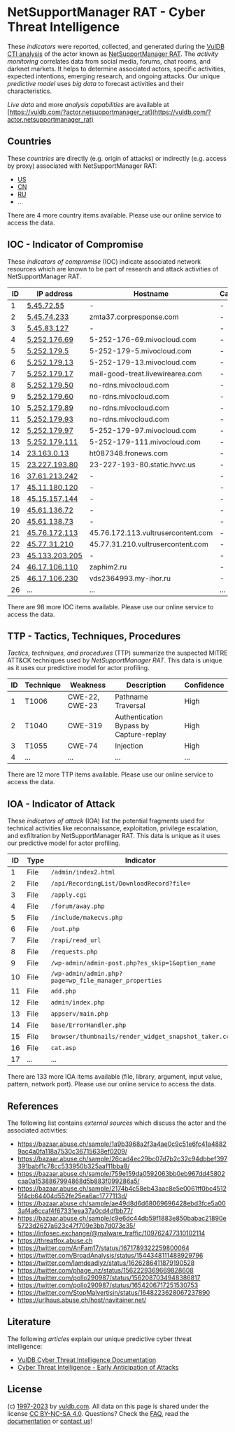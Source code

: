 # NetSupportManager RAT - Cyber Threat Intelligence

These _indicators_ were reported, collected, and generated during the [VulDB CTI analysis](https://vuldb.com/?kb.cti) of the actor known as [NetSupportManager RAT](https://vuldb.com/?actor.netsupportmanager_rat). The _activity monitoring_ correlates data from social media, forums, chat rooms, and darknet markets. It helps to determine associated actors, specific activities, expected intentions, emerging research, and ongoing attacks. Our unique _predictive model_ uses _big data_ to forecast activities and their characteristics.

_Live data_ and more _analysis capabilities_ are available at [https://vuldb.com/?actor.netsupportmanager_rat](https://vuldb.com/?actor.netsupportmanager_rat)

## Countries

These _countries_ are directly (e.g. origin of attacks) or indirectly (e.g. access by proxy) associated with NetSupportManager RAT:

* [US](https://vuldb.com/?country.us)
* [CN](https://vuldb.com/?country.cn)
* [RU](https://vuldb.com/?country.ru)
* ...

There are 4 more country items available. Please use our online service to access the data.

## IOC - Indicator of Compromise

These _indicators of compromise_ (IOC) indicate associated network resources which are known to be part of research and attack activities of NetSupportManager RAT.

ID | IP address | Hostname | Campaign | Confidence
-- | ---------- | -------- | -------- | ----------
1 | [5.45.72.55](https://vuldb.com/?ip.5.45.72.55) | - | - | High
2 | [5.45.74.233](https://vuldb.com/?ip.5.45.74.233) | zmta37.corpresponse.com | - | High
3 | [5.45.83.127](https://vuldb.com/?ip.5.45.83.127) | - | - | High
4 | [5.252.176.69](https://vuldb.com/?ip.5.252.176.69) | 5-252-176-69.mivocloud.com | - | High
5 | [5.252.179.5](https://vuldb.com/?ip.5.252.179.5) | 5-252-179-5.mivocloud.com | - | High
6 | [5.252.179.13](https://vuldb.com/?ip.5.252.179.13) | 5-252-179-13.mivocloud.com | - | High
7 | [5.252.179.17](https://vuldb.com/?ip.5.252.179.17) | mail-good-treat.livewirearea.com | - | High
8 | [5.252.179.50](https://vuldb.com/?ip.5.252.179.50) | no-rdns.mivocloud.com | - | High
9 | [5.252.179.60](https://vuldb.com/?ip.5.252.179.60) | no-rdns.mivocloud.com | - | High
10 | [5.252.179.89](https://vuldb.com/?ip.5.252.179.89) | no-rdns.mivocloud.com | - | High
11 | [5.252.179.93](https://vuldb.com/?ip.5.252.179.93) | no-rdns.mivocloud.com | - | High
12 | [5.252.179.97](https://vuldb.com/?ip.5.252.179.97) | 5-252-179-97.mivocloud.com | - | High
13 | [5.252.179.111](https://vuldb.com/?ip.5.252.179.111) | 5-252-179-111.mivocloud.com | - | High
14 | [23.163.0.13](https://vuldb.com/?ip.23.163.0.13) | ht087348.fronews.com | - | High
15 | [23.227.193.80](https://vuldb.com/?ip.23.227.193.80) | 23-227-193-80.static.hvvc.us | - | High
16 | [37.61.213.242](https://vuldb.com/?ip.37.61.213.242) | - | - | High
17 | [45.11.180.120](https://vuldb.com/?ip.45.11.180.120) | - | - | High
18 | [45.15.157.144](https://vuldb.com/?ip.45.15.157.144) | - | - | High
19 | [45.61.136.72](https://vuldb.com/?ip.45.61.136.72) | - | - | High
20 | [45.61.138.73](https://vuldb.com/?ip.45.61.138.73) | - | - | High
21 | [45.76.172.113](https://vuldb.com/?ip.45.76.172.113) | 45.76.172.113.vultrusercontent.com | - | High
22 | [45.77.31.210](https://vuldb.com/?ip.45.77.31.210) | 45.77.31.210.vultrusercontent.com | - | High
23 | [45.133.203.205](https://vuldb.com/?ip.45.133.203.205) | - | - | High
24 | [46.17.106.110](https://vuldb.com/?ip.46.17.106.110) | zaphim2.ru | - | High
25 | [46.17.106.230](https://vuldb.com/?ip.46.17.106.230) | vds2364993.my-ihor.ru | - | High
26 | ... | ... | ... | ...

There are 98 more IOC items available. Please use our online service to access the data.

## TTP - Tactics, Techniques, Procedures

_Tactics, techniques, and procedures_ (TTP) summarize the suspected MITRE ATT&CK techniques used by _NetSupportManager RAT_. This data is unique as it uses our predictive model for actor profiling.

ID | Technique | Weakness | Description | Confidence
-- | --------- | -------- | ----------- | ----------
1 | T1006 | CWE-22, CWE-23 | Pathname Traversal | High
2 | T1040 | CWE-319 | Authentication Bypass by Capture-replay | High
3 | T1055 | CWE-74 | Injection | High
4 | ... | ... | ... | ...

There are 12 more TTP items available. Please use our online service to access the data.

## IOA - Indicator of Attack

These _indicators of attack_ (IOA) list the potential fragments used for technical activities like reconnaissance, exploitation, privilege escalation, and exfiltration by NetSupportManager RAT. This data is unique as it uses our predictive model for actor profiling.

ID | Type | Indicator | Confidence
-- | ---- | --------- | ----------
1 | File | `/admin/index2.html` | High
2 | File | `/api/RecordingList/DownloadRecord?file=` | High
3 | File | `/apply.cgi` | Medium
4 | File | `/forum/away.php` | High
5 | File | `/include/makecvs.php` | High
6 | File | `/out.php` | Medium
7 | File | `/rapi/read_url` | High
8 | File | `/requests.php` | High
9 | File | `/wp-admin/admin-post.php?es_skip=1&option_name` | High
10 | File | `/wp-admin/admin.php?page=wp_file_manager_properties` | High
11 | File | `add.php` | Low
12 | File | `admin/index.php` | High
13 | File | `appserv/main.php` | High
14 | File | `base/ErrorHandler.php` | High
15 | File | `browser/thumbnails/render_widget_snapshot_taker.cc` | High
16 | File | `cat.asp` | Low
17 | ... | ... | ...

There are 133 more IOA items available (file, library, argument, input value, pattern, network port). Please use our online service to access the data.

## References

The following list contains _external sources_ which discuss the actor and the associated activities:

* https://bazaar.abuse.ch/sample/1a9b3968a2f3a4ae0c9c51e6fc41a48829ac4a0fa118a7530c36715638ef0209/
* https://bazaar.abuse.ch/sample/26cad4ec29bc07d7b2c32c94dbbef397391babf1c78cc533950b325aaf11bba8/
* https://bazaar.abuse.ch/sample/759e159da0592063bb0eb967dd45802caa0a1538867994868d5b883f099286a5/
* https://bazaar.abuse.ch/sample/2174b4c58eb43aac8e5e0061ff0bc45125f4cb64404d552fe25ea6ac1777113d/
* https://bazaar.abuse.ch/sample/ae49d8d6d68069696428ebd3fce5a003af4a6ccaf4f67331eea37a0cd4dfbb77/
* https://bazaar.abuse.ch/sample/c9e6dc44db59f1883e850babac21890e5723d2627a623c47f709e3bb7d073e35/
* https://infosec.exchange/@malware_traffic/109762477310102114
* https://threatfox.abuse.ch
* https://twitter.com/AnFam17/status/1671789322259800064
* https://twitter.com/BroadAnalysis/status/1544348111488929796
* https://twitter.com/Iamdeadlyz/status/1626286411879190528
* https://twitter.com/phage_nz/status/1562229369669828608
* https://twitter.com/pollo290987/status/1562087034948386817
* https://twitter.com/pollo290987/status/1654206717251530753
* https://twitter.com/StopMalvertisin/status/1648223628067237890
* https://urlhaus.abuse.ch/host/navitainer.net/

## Literature

The following _articles_ explain our unique predictive cyber threat intelligence:

* [VulDB Cyber Threat Intelligence Documentation](https://vuldb.com/?kb.cti)
* [Cyber Threat Intelligence - Early Anticipation of Attacks](https://www.scip.ch/en/?labs.20201022)

## License

(c) [1997-2023](https://vuldb.com/?kb.changelog) by [vuldb.com](https://vuldb.com/?kb.about). All data on this page is shared under the license [CC BY-NC-SA 4.0](https://creativecommons.org/licenses/by-nc-sa/4.0/). Questions? Check the [FAQ](https://vuldb.com/?kb.faq), read the [documentation](https://vuldb.com/?kb) or [contact us](https://vuldb.com/?contact)!
